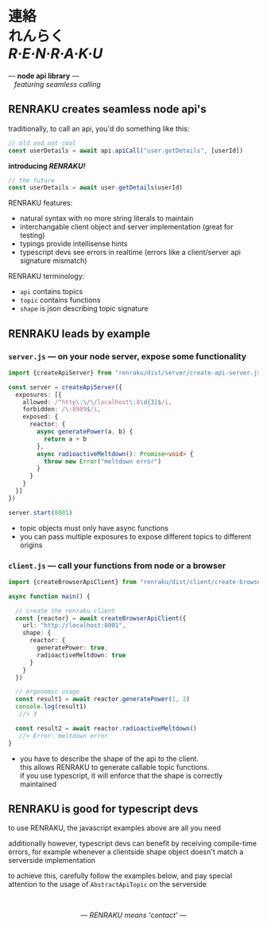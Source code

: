
# 連絡 <br/> れんらく <br/> ***R·E·N·R·A·K·U***

— **node api library** —  
&nbsp;&nbsp; *featuring seamless calling*

## RENRAKU creates seamless node api's

traditionally, to call an api, you'd do something like this:

```js
// old and not cool
const userDetails = await api.apiCall("user.getDetails", [userId])
```

**introducing *RENRAKU!***

```js
// the future
const userDetails = await user.getDetails(userId)
```

RENRAKU features:
- natural syntax with no more string literals to maintain
- interchangable client object and server implementation (great for testing)
- typings provide intellisense hints
- typescript devs see errors in realtime (errors like a client/server api signature mismatch)

RENRAKU terminology:
- `api` contains topics
- `topic` contains functions
- `shape` is json describing topic signature

## RENRAKU leads by example

### `server.js` — on your node server, expose some functionality

```ts
import {createApiServer} from "renraku/dist/server/create-api-server.js"

const server = createApiServer({
  exposures: [{
    allowed: /^http\:\/\/localhost\:8\d{3}$/i,
    forbidden: /\:8989$/i,
    exposed: {
      reactor: {
        async generatePower(a, b) {
          return a + b
        },
        async radioactiveMeltdown(): Promise<void> {
          throw new Error("meltdown error")
        }
      }
    }
  }]
})

server.start(8001)
```

- topic objects must only have async functions
- you can pass multiple exposures to expose different topics to different origins

### `client.js` — call your functions from node or a browser

```ts
import {createBrowserApiClient} from "renraku/dist/client/create-browser-api-client.js"

async function main() {

  // create the renraku client
  const {reactor} = await createBrowserApiClient({
    url: "http://localhost:8001",
    shape: {
      reactor: {
        generatePower: true,
        radioactiveMeltdown: true
      }
    }
  })

  // ergonomic usage
  const result1 = await reactor.generatePower(1, 2)
  console.log(result1)
   //> 3

  const result2 = await reactor.radioactiveMeltdown()
   //> Error: meltdown error
}
```

- you have to describe the shape of the api to the client.  
  this allows RENRAKU to generate callable topic functions.  
  if you use typescript, it will enforce that the shape is correctly maintained  

## RENRAKU is good for typescript devs

to use RENRAKU, the javascript examples above are all you need

additionally however, typescript devs can benefit by receiving compile-time errors, for example whenever a clientside shape object doesn't match a serverside implementation

to achieve this, carefully follow the examples below, and pay special attention to the usage of `AbstractApiTopic` on the serverside

<br/>

<em style="display: block; text-align: center">— RENRAKU means 'contact' —</em>
